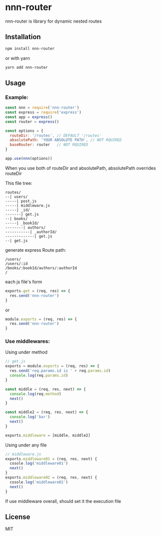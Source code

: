 # nnn-router

nnn-router is library for dynamic nested routes

## Installation

```sh
npm install nnn-router
```
or with yarn
```sh
yarn add nnn-router
```

## Usage

### Example:
```js
const nnn = require('nnn-router')
const express = require('express')
const app = express()
const router = express()

const options = {
  routeDir: '/routes', // DEFAULT '/routes'
  absolutePath: 'YOUR ABSOLUTE PATH', // NOT RQUIRED
  baseRouter: router   // NOT RQUIRED
}

app.use(nnn(options))
```
When you use both of routeDir and absolutePath, absolutePath overrides routeDir


This file tree:
```
routes/
--| users/
-----| post.js
-----| middleware.js
-----| _id/
-------| get.js
--| books/
-----| _bookId/
--------| authors/
-----------| _authorId/
-------------| get.js
--| get.js
```

generate express Route path:
```
/users/
/users/:id
/books/:bookId/authors/:authorId
/
```
each js file's form

```js
exports.get = (req, res) => {
  res.send('nnn-router')
}
```

or

```js
module.exports = (req, res) => {
  res.send('nnn-router')
}
```
### Use middlewares:
Using under method
```js
// get.js
exports = module.exports = (req, res) => {
  res.send('req.params.id is ' + req.params.id)
  console.log(req.params.id)
}

const middle = (req, res, next) => {
  console.log(req.method)
  next()
}

const middle2 = (req, res, next) => {
  console.log('bar')
  next()
}

exports.middleware = [middle, middle2]
```

Using under any file

```js
// middleware.js
exports.middleware01 = (req, res, next) {
  cosole.log('middleware01')
  next()
}
exports.middleware02 = (req, res, next) {
  cosole.log('middleware02')
  next()
}
```
If use middleware overall, should set it the execution file

## License
MIT